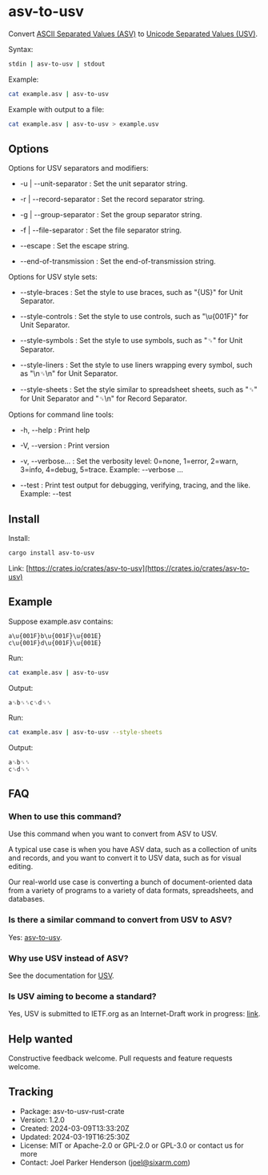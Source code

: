 # asv-to-usv

Convert [ASCII Separated Values (ASV)](https://github.com/SixArm/usv/tree/main/doc/comparisons/asv) 
to [Unicode Separated Values (USV)](https://github.com/sixarm/usv).

Syntax:

```sh
stdin | asv-to-usv | stdout
```

Example:

```sh
cat example.asv | asv-to-usv
```

Example with output to a file:

```sh
cat example.asv | asv-to-usv > example.usv
```

## Options

Options for USV separators and modifiers:

* -u | --unit-separator : Set the unit separator string.

* -r | --record-separator : Set the record separator string.

* -g | --group-separator : Set the group separator string.

* -f | --file-separator : Set the file separator string.

* --escape : Set the escape string.

* --end-of-transmission : Set the end-of-transmission string.

Options for USV style sets:

* --style-braces : Set the style to use braces, such as "{US}" for Unit Separator.

* --style-controls : Set the style to use controls, such as "\u{001F}" for Unit Separator.

* --style-symbols : Set the style to use symbols, such as "␟" for Unit Separator.

* --style-liners : Set the style to use liners wrapping every symbol, such as "\n␟\n" for Unit Separator.

* --style-sheets : Set the style similar to spreadsheet sheets, such as "␟" for Unit Separator and "␟\n" for Record Separator.

Options for command line tools:

* -h, --help : Print help

* -V, --version : Print version

* -v, --verbose... : Set the verbosity level: 0=none, 1=error, 2=warn, 3=info, 4=debug, 5=trace. Example: --verbose …

* --test : Print test output for debugging, verifying, tracing, and the like. Example: --test

## Install

Install:

```sh
cargo install asv-to-usv
```

Link: [https://crates.io/crates/asv-to-usv](https://crates.io/crates/asv-to-usv)

## Example

Suppose example.asv contains:

```asv
a\u{001F}b\u{001F}\u{001E}
c\u{001F}d\u{001F}\u{001E}
```

Run:

```sh
cat example.asv | asv-to-usv
```

Output:

```usv
a␟b␟␞c␟d␟␞
```

Run:

```sh
cat example.asv | asv-to-usv --style-sheets
```

Output:

```usv
a␟b␟␞
c␟d␟␞
```

## FAQ

### When to use this command?

Use this command when you want to convert from ASV to USV.

A typical use case is when you have ASV data, such as a collection of units and
records, and you want to convert it to USV data, such as for visual editing.

Our real-world use case is converting a bunch of document-oriented data from a
variety of programs to a variety of data formats, spreadsheets, and databases.

### Is there a similar command to convert from USV to ASV?

Yes: [asv-to-usv](https://crates.io/crates/usv-to-asv).

### Why use USV instead of ASV?

See the documentation for [USV](https://github.com/sixarm/usv).

### Is USV aiming to become a standard?

Yes, USV is submitted to IETF.org as an Internet-Draft work in progress:
[link](https://datatracker.ietf.org/doc/draft-unicode-separated-values/).

## Help wanted

Constructive feedback welcome. Pull requests and feature requests welcome.

## Tracking

* Package: asv-to-usv-rust-crate
* Version: 1.2.0
* Created: 2024-03-09T13:33:20Z
* Updated: 2024-03-19T16:25:30Z
* License: MIT or Apache-2.0 or GPL-2.0 or GPL-3.0 or contact us for more
* Contact: Joel Parker Henderson (joel@sixarm.com)
